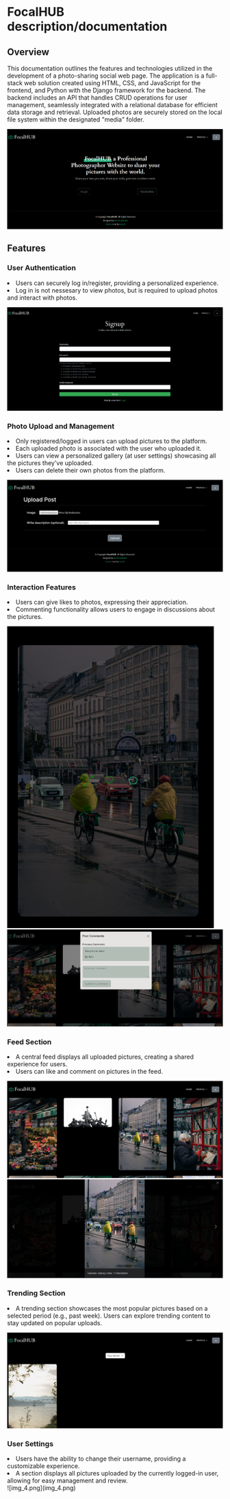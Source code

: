 <h1>FocalHUB description/documentation</h1>
<h2>Overview</h2>
This documentation outlines the features and technologies utilized in the development of a photo-sharing social web page. 
The application is a full-stack web solution created using HTML, CSS, and JavaScript for the frontend, and Python with the Django framework for the backend. 
The backend includes an API that handles CRUD operations for user management, seamlessly integrated with a relational database for efficient data storage and retrieval.
Uploaded photos are securely stored on the local file system within the designated "media" folder. 


![img.png](img.png)

<h2>Features</h2>
<h3>User Authentication</h3>
<li>Users can securely log in/register, providing a personalized experience.</li>
<li>Log in is not nessesary to view photos, but is required to upload photos and interact with photos.</li>

![img_8.png](img_8.png)


<h3>Photo Upload and Management</h3>
<li>Only registered/logged in users can upload pictures to the platform.</li>
<li>Each uploaded photo is associated with the user who uploaded it.</li>
<li>Users can view a personalized gallery (at user settings) showcasing all the pictures they've uploaded.</li>
<li>Users can delete their own photos from the platform.</li>

![img_7.png](img_7.png)

<h3>Interaction Features</h3>
<li>Users can give likes to photos, expressing their appreciation.</li>
<li>Commenting functionality allows users to engage in discussions about the pictures.</li>

![img_6.png](img_6.png)
![img_2.png](img_2.png)

<h3>Feed Section</h3>
<li>A central feed displays all uploaded pictures, creating a shared experience for users.</li>
<li>Users can like and comment on pictures in the feed.</li>

![img_1.png](img_1.png)
![img_3.png](img_3.png)


<h3>Trending Section</h3>
<li>A trending section showcases the most popular pictures based on a selected period (e.g., past week).
Users can explore trending content to stay updated on popular uploads.</li>

![img_5.png](img_5.png)

<h3>User Settings</h3>
<li>Users have the ability to change their username, providing a customizable experience.</li>
<li>A section displays all pictures uploaded by the currently logged-in user, allowing for easy management and review.</li>
![img_4.png](img_4.png)